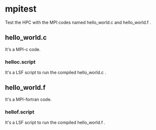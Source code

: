 # mpitest
Test the HPC with the MPI codes named hello_world.c and hello_world.f .
## hello_world.c
It's a MPI-c code.
### helloc.script
It's a LSF script to run the compiled hello_world.c .
## hello_world.f
It's a MPI-fortran code.
### hellof.script
It's a LSF script to run the compiled hello_world.f .
